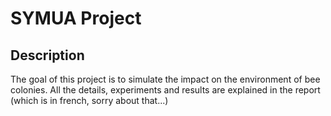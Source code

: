 # SYMUA Project

## Description

The goal of this project is to simulate the impact on the environment of bee colonies. All the details, experiments and results are explained in the report (which is in french, sorry about that...)

